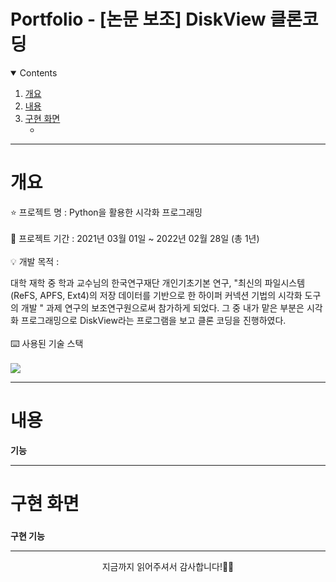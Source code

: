 # Portfolio - [논문 보조] DiskView 클론코딩

<details open="open">
  <summary>Contents</summary>
  <ol>
    <li>
      <a href="#개요">개요</a>
    </li>
    <li>
      <a href="#내용">내용</a>
    </li>
    <li><a href="#구현-화면">구현 화면</a>
      <ul>
        <li><a href="#"></a></li>
      </ul>
    </li>
  </ol>
</details>

---

# 개요
⭐ 프로젝트 명 : Python을 활용한 시각화 프로그래밍​<br><br>
🚩 프로젝트 기간 : 2021년 03월 01일 ~ 2022년 02월 28일 (총 1년)<br><br>
💡 개발 목적 :

대학 재학 중 학과 교수님의 한국연구재단 개인기초기본 연구, "최신의 파일시스템(ReFS, APFS, Ext4)의 저장 데이터를 기반으로 한 하이퍼 커넥션 기법의 시각화 도구의 개발 " 과제 연구의 보조연구원으로써 참가하게 되었다.
그 중 내가 맡은 부분은 시각화 프로그래밍으로 DiskView라는 프로그램을 보고 클론 코딩을 진행하였다.<br><br>
⌨️ 사용된 기술 스택<br><br>
<img src="https://img.shields.io/badge/Python-3776AB?style=for-the-badge&logo=python&logoColor=white">

---

# 내용
**기능**

---

# 구현 화면
<h3 id=></h3>

**구현 기능**

---

<p align = "center">
지금까지 읽어주셔서 감사합니다!🙇‍♀️
</p>
